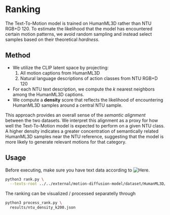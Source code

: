 # Ranking

The Text-To-Motion model is trained on HumanML3D rather than NTU RGB+D 120. To estimate the likelihood that the model has encountered certain motion patterns, we avoid random sampling and instead select samples based on their theoretical *hardness*.

## Method

- We utilize the CLIP latent space by projecting:
  1. All motion captions from HumanML3D
  2. Natural language descriptions of action classes from NTU RGB+D 120
- For each NTU text description, we compute the *k* nearest neighbors among the HumanML3D captions.
- We compute a **density** score that reflects the likelihood of encountering HumanML3D samples around a central NTU sample.

This approach provides an overall sense of the *semantic alignment* between the two datasets. We interpret this alignment as a proxy for how well the Text-To-Motion model is expected to perform on a given NTU class. A higher density indicates a greater concentration of semantically related HumanML3D samples near the NTU reference, suggesting that the model is more likely to generate relevant motions for that category.

## Usage

Before executing, make sure you have text data according to ![Here](https://github.com/GuyTevet/motion-diffusion-model?tab=readme-ov-file#a-the-easy-way-text-only).
```bash
python3 rank.py \
  --texts-root ../../external/motion-diffusion-model/dataset/HumanML3D/texts
```

The ranking can be visualized / processed separatelly through
```bash
python3 process_rank.py \
  results/ntu_density_k200.json
```

